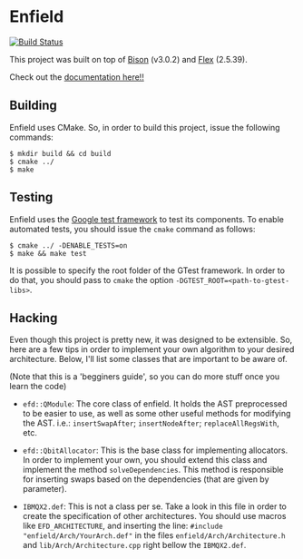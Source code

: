 # Enfield

[![Build Status](https://travis-ci.org/ysiraichi/enfield.svg?branch=master)](https://travis-ci.org/ysiraichi/enfield)

This project was built on top of [Bison](https://www.gnu.org/software/bison/) (v3.0.2) 
and [Flex](https://github.com/westes/flex) (2.5.39).

Check out the [documentation here!!](https://ysiraichi.github.io/enfield/)

## Building

Enfield uses CMake. So, in order to build this project, issue the following commands:

```
$ mkdir build && cd build
$ cmake ../
$ make
```

## Testing

Enfield uses the [Google test framework](https://github.com/google/googletest) to test its components.
To enable automated tests, you should issue the ```cmake``` command as follows:

```
$ cmake ../ -DENABLE_TESTS=on
$ make && make test
```

It is possible to specify the root folder of the GTest framework. In order to do that, you should
pass to ```cmake``` the option ```-DGTEST_ROOT=<path-to-gtest-libs>```.

## Hacking

Even though this project is pretty new, it was designed to be extensible. So, here are a few tips
in order to implement your own algorithm to your desired architecture. Below, I'll list some classes
that are important to be aware of.

(Note that this is a 'begginers guide', so you can do more stuff once you learn the code)

* ```efd::QModule```: The core class of enfield. It holds the AST preprocessed to be easier to use, as well as some other useful methods for modifying the AST. i.e.: ```insertSwapAfter```; ```insertNodeAfter```; ```replaceAllRegsWith```, etc.

* ```efd::QbitAllocator```: This is the base class for implementing allocators. In order to implement your own, you should extend this class and implement the method ```solveDependencies```. This method is responsible for inserting swaps based on the dependencies (that are given by parameter).

* ```IBMQX2.def```: This is not a class per se. Take a look in this file in order to create the specification of other architectures. You should use macros like ```EFD_ARCHITECTURE```, and inserting the line: ```#include "enfield/Arch/YourArch.def"``` in the files ```enfield/Arch/Architecture.h``` and ```lib/Arch/Architecture.cpp``` right bellow the ```IBMQX2.def```.
